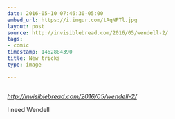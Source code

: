 ```yaml
---
date: 2016-05-10 07:46:30-05:00
embed_url: https://i.imgur.com/tAqNPTl.jpg
layout: post
source: http://invisiblebread.com/2016/05/wendell-2/
tags:
- comic
timestamp: 1462884390
title: New tricks
type: image

---
```

<img src="https://i.imgur.com/tAqNPTl.jpg" alt="" />

<cite>http://invisiblebread.com/2016/05/wendell-2/</cite>

I need Wendell